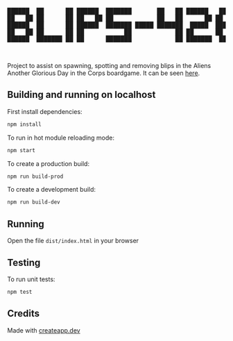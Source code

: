 <pre>
██████  ██      ██ ██████  ███████       ██   ██ ██████   ██████
██   ██ ██      ██ ██   ██ ██            ██   ██      ██ ██
██████  ██      ██ ██████  ███████ █████ ███████  █████  ███████
██   ██ ██      ██ ██           ██            ██ ██      ██    ██
██████  ███████ ██ ██      ███████            ██ ███████  ██████
</pre>
<br/>


Project to assist on spawning, spotting and removing blips in the
Aliens Another Glorious Day in the Corps boardgame.
It can be seen [here](https://blips.vascorebolo.com/).

## Building and running on localhost

First install dependencies:

```sh
npm install
```

To run in hot module reloading mode:

```sh
npm start
```

To create a production build:

```sh
npm run build-prod
```

To create a development build:

```sh
npm run build-dev
```

## Running

Open the file `dist/index.html` in your browser

## Testing

To run unit tests:

```sh
npm test
```

## Credits

Made with [createapp.dev](https://createapp.dev/)
